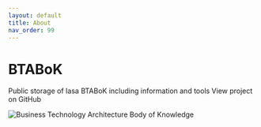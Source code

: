 ```yaml
---
layout: default
title: About
nav_order: 99
---
```


# BTABoK

Public storage of Iasa BTABoK including information and tools View project on GitHub

![Business Technology Architecture Body of Knowledge](https://btabok.iasaglobal.org/wp-content/uploads/2022/04/Enterprise-3.0-BTABoK04-10.png)